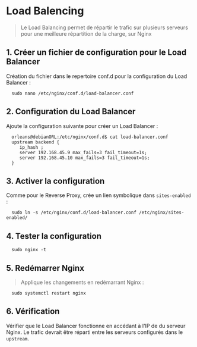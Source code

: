 # Load Balencing

>Le Load Balancing permet de répartir le trafic sur plusieurs serveurs pour une meilleure répartition de la charge, sur Nginx 

## 1. Créer un fichier de configuration pour le Load Balancer

   Création du fichier dans le repertoire conf.d pour la configuration du Load Balancer : 

      sudo nano /etc/nginx/conf.d/load-balancer.conf 

## 2. Configuration du Load Balancer  

   Ajoute la configuration suivante pour créer un Load Balancer : 

      orleans@debianORL:/etc/nginx/conf.d$ cat load-balancer.conf
      upstream backend {
         ip_hash ;
         server 192.168.45.9 max_fails=3 fail_timeout=1s;
         server 192.168.45.10 max_fails=3 fail_timeout=1s;
      }


## 3. Activer la configuration  

   Comme pour le Reverse Proxy, crée un lien symbolique dans `sites-enabled` : 

      sudo ln -s /etc/nginx/conf.d/load-balancer.conf /etc/nginx/sites-enabled/ 

## 4. Tester la configuration 

      sudo nginx -t 

## 5. Redémarrer Nginx   

   >Applique les changements en redémarrant Nginx : 

      sudo systemctl restart nginx 

## 6. Vérification

Vérifier que le Load Balancer fonctionne en accédant à l'IP de du serveur Nginx. Le trafic devrait être réparti entre les serveurs configurés dans le `upstream`. 



